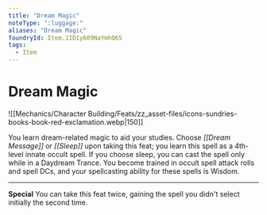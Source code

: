 ```yaml
---
title: "Dream Magic"
noteType: ":luggage:"
aliases: "Dream Magic"
foundryId: Item.1ID1y609NaYmhQ65
tags:
  - Item
---
```


# Dream Magic
![[Mechanics/Character Building/Feats/zz_asset-files/icons-sundries-books-book-red-exclamation.webp|150]]

You learn dream-related magic to aid your studies. Choose _[[Dream Message]]_ or _[[Sleep]]_ upon taking this feat; you learn this spell as a 4th-level innate occult spell. If you choose sleep, you can cast the spell only while in a Daydream Trance. You become trained in occult spell attack rolls and spell DCs, and your spellcasting ability for these spells is Wisdom.

* * *

**Special** You can take this feat twice, gaining the spell you didn't select initially the second time.
